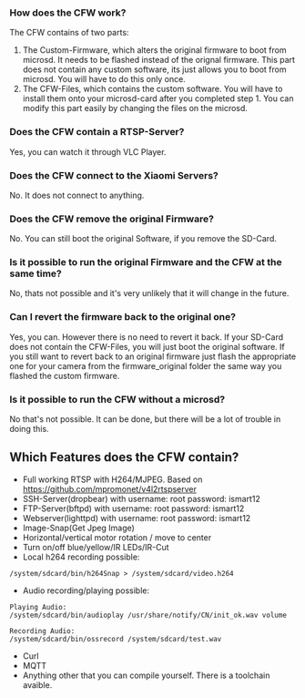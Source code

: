 ### How does the CFW work?
The CFW contains of two parts:
1. The Custom-Firmware, which alters the original firmware to boot from microsd. It needs to be flashed instead of the orignal firmware. This part does not contain any custom software, its just allows you to boot from microsd. You will have to do this only once. 
2. The CFW-Files, which contains the custom software. You will have to install them onto your microsd-card after you completed step 1. You can modify this part easily by changing the files on the microsd. 

### Does the CFW contain a RTSP-Server? 
Yes, you can watch it through VLC Player.

### Does the CFW connect to the Xiaomi Servers?
No. It does not connect to anything.

### Does the CFW remove the original Firmware?
No. You can still boot the original Software, if you remove the SD-Card.

### Is it possible to run the original Firmware and the CFW at the same time?
No, thats not possible and it's very unlikely that it will change in the future.

### Can I revert the firmware back to the original one?
Yes, you can. However there is no need to revert it back. If your SD-Card does not contain the CFW-Files, you will just boot the original software. If you still want to revert back to an original firmware just flash the appropriate one for your camera from the firmware_original folder the same way you flashed the custom firmware.

### Is it possible to run the CFW without a microsd?
No that's not possible. It can be done, but there will be a lot of trouble in doing this.

## Which Features does the CFW contain?
- Full working RTSP with H264/MJPEG. Based on https://github.com/mpromonet/v4l2rtspserver
- SSH-Server(dropbear) with username: root password: ismart12
- FTP-Server(bftpd) with username: root password: ismart12
- Webserver(lighttpd) with username: root password: ismart12
- Image-Snap(Get Jpeg Image) 
- Horizontal/vertical motor rotation / move to center
- Turn on/off blue/yellow/IR LEDs/IR-Cut
- Local h264 recording possible:
```
/system/sdcard/bin/h264Snap > /system/sdcard/video.h264
```
- Audio recording/playing possible:
```
Playing Audio:
/system/sdcard/bin/audioplay /usr/share/notify/CN/init_ok.wav volume

Recording Audio:
/system/sdcard/bin/ossrecord /system/sdcard/test.wav 
```
- Curl
- MQTT
- Anything other that you can compile yourself. There is a toolchain avaible.
